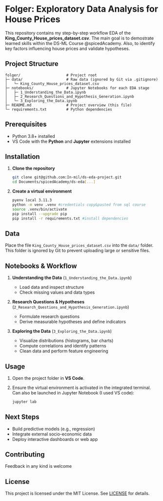 # Folger: Exploratory Data Analysis for House Prices

This repository contains my step-by-step workflow EDA of the **King_County_House_prices_dataset.csv**. The main goal is to demostrate learned skills within the DS-ML Course @spicedAcademy. Also, to identify key factors influencing house prices and validate hypotheses.

## Project Structure

```
folger/                     # Project root
├─ data/                    # Raw data (ignored by Git via .gitignore)
│   └─ King_County_House_prices_dataset.csv
├─ notebooks/               # Jupyter Notebooks for each EDA stage
│   ├─ 1_Understanding_the_Data.ipynb
│   ├─ 2_Research_Questions_and_Hypothesis_Generation.ipynb
│   └─ 3_Exploring_the_Data.ipynb
├─ README.md                # Project overview (this file)
└─ requirements.txt         # Python dependencies
```

## Prerequisites

- Python 3.8+ installed
- VS Code with the **Python** and **Jupyter** extensions installed

## Installation

1. **Clone the repository**

   ```bash
   git clone git@github.com:In-mil/ds-eda-project.git
   cd Documents/spicedAcademy/ds-eda[...]
   ```

2. **Create a virtual environment**

   ```bash
   pyenv local 3.11.3
   python -m venv .venv #credentials copy&pasted from sql course
   source .venv/bin/activate
   pip install --upgrade pip
   pip install -r requirements.txt #install dependencies
   ```



## Data

Place the file `King_County_House_prices_dataset.csv` into the `data/` folder. This folder is ignored by Git to prevent uploading large or sensitive files.

## Notebooks & Workflow

1. **Understanding the Data** (`1_Understanding_the_Data.ipynb`)
   - Load data and inspect structure
   - Check missing values and data types

2. **Research Questions & Hypotheses** (`2_Research_Questions_and_Hypothesis_Generation.ipynb`)
   - Formulate research questions
   - Derive measurable hypotheses and define indicators

3. **Exploring the Data** (`3_Exploring_the_Data.ipynb`)
   - Visualize distributions (histograms, bar charts)
   - Compute correlations and identify patterns
   - Clean data and perform feature engineering

## Usage

1. Open the project folder in **VS Code**.
2. Ensure the virtual environment is activated in the integrated terminal. Can also be launched in Jupyter Notebook (I used VS code):

   ```bash
   jupyter lab
   ```


## Next Steps

- Build predictive models (e.g., regression)
- Integrate external socio-economic data
- Deploy interactive dashboards or web app 

## Contributing

Feedback in any kind is welcome

## License

This project is licensed under the MIT License. See [LICENSE](LICENSE) for details.

